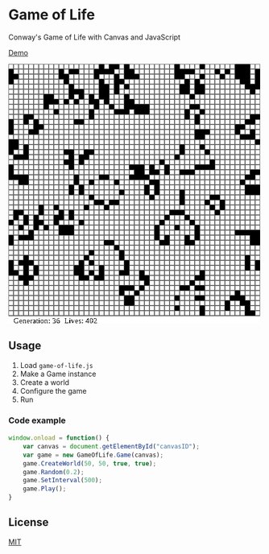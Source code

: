 # Game of Life

Conway's Game of Life with Canvas and JavaScript

[Demo](https://curegit.github.io/html-game-of-life/)

![game of life grid](preview.gif)

## Usage

1. Load `game-of-life.js`
2. Make a Game instance
3. Create a world
4. Configure the game
5. Run

### Code example

```js
window.onload = function() {
    var canvas = document.getElementById("canvasID");
    var game = new GameOfLife.Game(canvas);
    game.CreateWorld(50, 50, true, true);
    game.Random(0.2);
    game.SetInterval(500);
    game.Play();
}
```

## License

[MIT](LICENSE)

